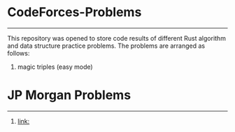 # CodeForces-Problems
---
This repository was opened to store code results of different Rust algorithm and 
data structure practice problems. 
The problems are arranged as follows:
1. magic triples (easy mode)

# JP Morgan Problems
---
1. [link:](https://prepinsta.com/jp-morgan-coding-questions/)


